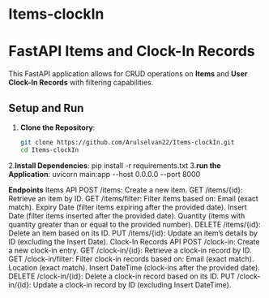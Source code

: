 # Items-clockIn
# FastAPI Items and Clock-In Records

This FastAPI application allows for CRUD operations on **Items** and **User Clock-In Records** with filtering capabilities.

## Setup and Run

1. **Clone the Repository**:
   ```bash
   git clone https://github.com/Arulselvan22/Items-clockIn.git
   cd Items-clockIn
2.**Install Dependencies**:
   pip install -r requirements.txt
3.**run the Application**:
   uvicorn main:app --host 0.0.0.0 --port 8000


**Endpoints**
Items API
POST /items: Create a new item.
GET /items/{id}: Retrieve an item by ID.
GET /items/filter: Filter items based on:
Email (exact match).
Expiry Date (filter items expiring after the provided date).
Insert Date (filter items inserted after the provided date).
Quantity (items with quantity greater than or equal to the provided number).
DELETE /items/{id}: Delete an item based on its ID.
PUT /items/{id}: Update an item’s details by ID (excluding the Insert Date).
Clock-In Records API
POST /clock-in: Create a new clock-in entry.
GET /clock-in/{id}: Retrieve a clock-in record by ID.
GET /clock-in/filter: Filter clock-in records based on:
Email (exact match).
Location (exact match).
Insert DateTime (clock-ins after the provided date).
DELETE /clock-in/{id}: Delete a clock-in record based on its ID.
PUT /clock-in/{id}: Update a clock-in record by ID (excluding Insert DateTime).
